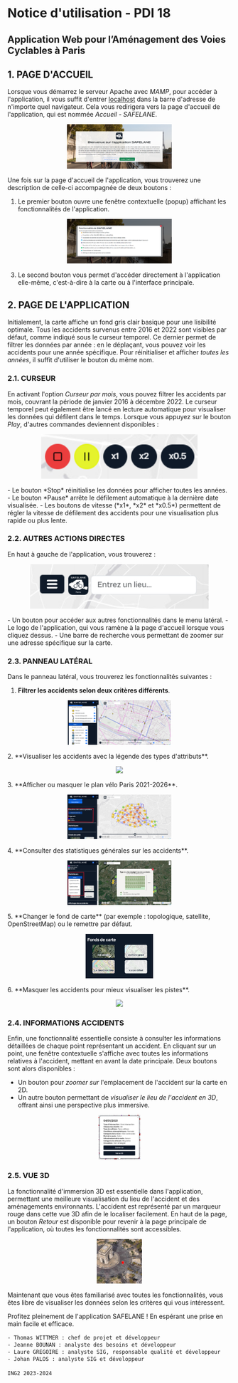 # Notice d'utilisation - PDI 18
## Application Web pour l’Aménagement des Voies Cyclables à Paris

## 1. PAGE D'ACCUEIL
Lorsque vous démarrez le serveur Apache avec *MAMP*, pour accéder à l'application, il vous suffit d'entrer [localhost](http://localhost/) dans la barre d'adresse de n'importe quel navigateur. Cela vous redirigera vers la page d'accueil de l'application, qui est nommée *Accueil - SAFELANE*.

<p align="center">
  <img src="assets/images/readme-use/accueil.png" width="auto" height="100">
</p>

Une fois sur la page d'accueil de l'application, vous trouverez une description de celle-ci accompagnée de deux boutons :
  1. Le premier bouton ouvre une fenêtre contextuelle (popup) affichant les fonctionnalités de l'application.

<p align="center">
  <img src="assets/images/readme-use/accueil-fonctio.png" width="auto" height="100">
</p>

  3. Le second bouton vous permet d'accéder directement à l'application elle-même, c'est-à-dire à la carte ou à l'interface principale.

## 2. PAGE DE L'APPLICATION

Initialement, la carte affiche un fond gris clair basique pour une lisibilité optimale. Tous les accidents survenus entre 2016 et 2022 sont visibles par défaut, comme indiqué sous le curseur temporel. Ce dernier permet de filtrer les données par année : en le déplaçant, vous pouvez voir les accidents pour une année spécifique. Pour réinitialiser et afficher *toutes les années*, il suffit d'utiliser le bouton du même nom.

### 2.1. CURSEUR
En activant l'option *Curseur par mois*, vous pouvez filtrer les accidents par mois, couvrant la période de janvier 2016 à décembre 2022. Le curseur temporel peut également être lancé en lecture automatique pour visualiser les données qui défilent dans le temps. Lorsque vous appuyez sur le bouton *Play*, d'autres commandes deviennent disponibles :
<p align="center">
  <img src="assets/images/readme-use/boutons-play.png" width="auto" height="100">
</p>
- Le bouton *Stop* réinitialise les données pour afficher toutes les années.
- Le bouton *Pause* arrête le défilement automatique à la dernière date visualisée.
- Les boutons de vitesse (*x1*, *x2* et *x0.5*) permettent de régler la vitesse de défilement des accidents pour une visualisation plus rapide ou plus lente.

### 2.2. AUTRES ACTIONS DIRECTES
En haut à gauche de l'application, vous trouverez :
<p align="center">
  <img src="assets/images/readme-use/boutons-haut-gauche.png" width="auto" height="100">
</p>
- Un bouton pour accéder aux autres fonctionnalités dans le menu latéral.
- Le logo de l'application, qui vous ramène à la page d'accueil lorsque vous cliquez dessus.
- Une barre de recherche vous permettant de zoomer sur une adresse spécifique sur la carte.

### 2.3. PANNEAU LATÉRAL
Dans le panneau latéral, vous trouverez les fonctionnalités suivantes :
  1. **Filtrer les accidents selon deux critères différents**.
<p align="center">
  <img src="assets/images/readme-use/doubles-caract.png" width="auto" height="100">
</p>
  2. **Visualiser les accidents avec la légende des types d'attributs**.
<p align="center">
  <img src="assets/images/readme-use/légende-type.png" width="auto" height="100">
</p>
  3. **Afficher ou masquer le plan vélo Paris 2021-2026**.
<p align="center">
  <img src="assets/images/readme-use/plan-velo.png" width="auto" height="100">
</p>
  4. **Consulter des statistiques générales sur les accidents**.
<p align="center">
  <img src="assets/images/readme-use/stats.png" width="auto" height="100">
</p>
  5. **Changer le fond de carte** (par exemple : topologique, satellite, OpenStreetMap) ou le remettre par défaut.
<p align="center">
  <img src="assets/images/readme-use/choix-fonds.png" width="auto" height="100">
</p>
  6. **Masquer les accidents pour mieux visualiser les pistes**.
<p align="center">
  <img src="assets/images/readme-use/mask_accidents.png" width="auto" height="100">
</p>

### 2.4. INFORMATIONS ACCIDENTS
Enfin, une fonctionnalité essentielle consiste à consulter les informations détaillées de chaque point représentant un accident. En cliquant sur un point, une fenêtre contextuelle s'affiche avec toutes les informations relatives à l'accident, mettant en avant la date principale. Deux boutons sont alors disponibles :
- Un bouton pour *zoomer sur* l'emplacement de l'accident sur la carte en 2D.
- Un autre bouton permettant de *visualiser le lieu de l'accident en 3D*, offrant ainsi une perspective plus immersive.

<p align="center">
  <img src="assets/images/readme-use/infos-popup.png" width="auto" height="100">
</p>

### 2.5. VUE 3D
La fonctionnalité d'immersion 3D est essentielle dans l'application, permettant une meilleure visualisation du lieu de l'accident et des aménagements environnants. L'accident est représenté par un marqueur rouge dans cette vue 3D afin de le localiser facilement. En haut de la page, un bouton *Retour* est disponible pour revenir à la page principale de l'application, où toutes les fonctionnalités sont accessibles.

<p align="center">
  <img src="assets/images/readme-use/vue-3D.png" width="auto" height="100">
</p>

Maintenant que vous êtes familiarisé avec toutes les fonctionnalités, vous êtes libre de visualiser les données selon les critères qui vous intéressent.

Profitez pleinement de l'application SAFELANE ! En espérant une prise en main facile et efficace.

```
- Thomas WITTMER : chef de projet et développeur
- Jeanne BOUNAN : analyste des besoins et développeur
- Laure GREGOIRE : analyste SIG, responsable qualité et développeur
- Johan PALOS : analyste SIG et développeur

ING2 2023-2024
```
